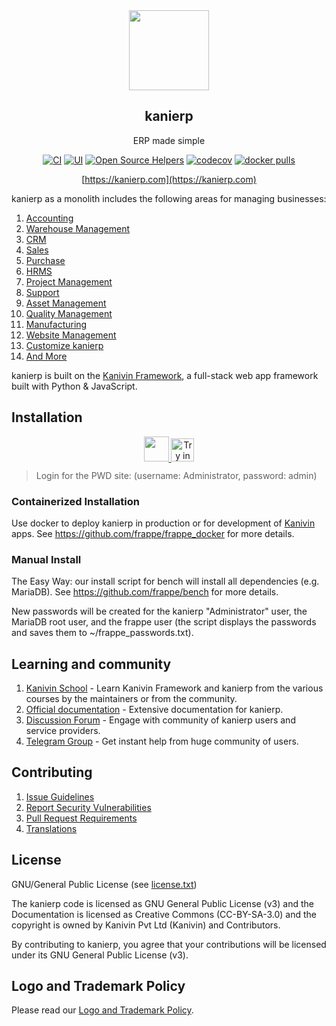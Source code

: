 <div align="center">
    <a href="https://kanierp.com">
        <img src="https://raw.githubusercontent.com/frappe/kanierp/develop/kanierp/public/images/kanierp-logo.png" height="128">
    </a>
    <h2>kanierp</h2>
    <p align="center">
        <p>ERP made simple</p>
    </p>

[![CI](https://github.com/Kanivin/kanierp/actions/workflows/server-tests.yml/badge.svg?branch=develop)](https://github.com/Kanivin/kanierp/actions/workflows/server-tests.yml)
[![UI](https://github.com/kanierp/kanierp_ui_tests/actions/workflows/ui-tests.yml/badge.svg?branch=develop&event=schedule)](https://github.com/kanierp/kanierp_ui_tests/actions/workflows/ui-tests.yml)
[![Open Source Helpers](https://www.codetriage.com/frappe/kanierp/badges/users.svg)](https://www.codetriage.com/frappe/kanierp)
[![codecov](https://codecov.io/gh/frappe/kanierp/branch/develop/graph/badge.svg?token=0TwvyUg3I5)](https://codecov.io/gh/frappe/kanierp)
[![docker pulls](https://img.shields.io/docker/pulls/frappe/kanierp-worker.svg)](https://hub.docker.com/r/frappe/kanierp-worker)

[https://kanierp.com](https://kanierp.com)

</div>

kanierp as a monolith includes the following areas for managing businesses:

1. [Accounting](https://kanierp.com/open-source-accounting)
1. [Warehouse Management](https://kanierp.com/distribution/warehouse-management-system)
1. [CRM](https://kanierp.com/open-source-crm)
1. [Sales](https://kanierp.com/open-source-sales-purchase)
1. [Purchase](https://kanierp.com/open-source-sales-purchase)
1. [HRMS](https://kanierp.com/open-source-hrms)
1. [Project Management](https://kanierp.com/open-source-projects)
1. [Support](https://kanierp.com/open-source-help-desk-software)
1. [Asset Management](https://kanierp.com/open-source-asset-management-software)
1. [Quality Management](https://kanierp.com/docs/user/manual/en/quality-management)
1. [Manufacturing](https://kanierp.com/open-source-manufacturing-erp-software)
1. [Website Management](https://kanierp.com/open-source-website-builder-software)
1. [Customize kanierp](https://kanierp.com/docs/user/manual/en/customize-kanierp)
1. [And More](https://kanierp.com/docs/user/manual/en/)

kanierp is built on the [Kanivin Framework](https://github.com/frappe/frappe), a full-stack web app framework built with Python & JavaScript.

## Installation

<div align="center" style="max-height: 40px;">
    <a href="https://frappecloud.com/kanierp/signup">
        <img src=".github/try-on-f-cloud-button.svg" height="40">
    </a>
    <a href="https://labs.play-with-docker.com/?stack=https://raw.githubusercontent.com/frappe/frappe_docker/main/pwd.yml">
      <img src="https://raw.githubusercontent.com/play-with-docker/stacks/master/assets/images/button.png" alt="Try in PWD" height="37"/>
    </a>
</div>

> Login for the PWD site: (username: Administrator, password: admin)

### Containerized Installation

Use docker to deploy kanierp in production or for development of [Kanivin](https://github.com/frappe/frappe) apps. See https://github.com/frappe/frappe_docker for more details.

### Manual Install

The Easy Way: our install script for bench will install all dependencies (e.g. MariaDB). See https://github.com/frappe/bench for more details.

New passwords will be created for the kanierp "Administrator" user, the MariaDB root user, and the frappe user (the script displays the passwords and saves them to ~/frappe_passwords.txt).


## Learning and community

1. [Kanivin School](https://frappe.school) - Learn Kanivin Framework and kanierp from the various courses by the maintainers or from the community.
2. [Official documentation](https://docs.kanierp.com/) - Extensive documentation for kanierp.
3. [Discussion Forum](https://discuss.kanierp.com/) - Engage with community of kanierp users and service providers.
4. [Telegram Group](https://kanierp_public.t.me) - Get instant help from huge community of users.


## Contributing

1. [Issue Guidelines](https://github.com/Kanivin/kanierp/wiki/Issue-Guidelines)
1. [Report Security Vulnerabilities](https://kanierp.com/security)
1. [Pull Request Requirements](https://github.com/Kanivin/kanierp/wiki/Contribution-Guidelines)
1. [Translations](https://translate.kanierp.com)


## License

GNU/General Public License (see [license.txt](license.txt))

The kanierp code is licensed as GNU General Public License (v3) and the Documentation is licensed as Creative Commons (CC-BY-SA-3.0) and the copyright is owned by Kanivin Pvt Ltd (Kanivin) and Contributors.

By contributing to kanierp, you agree that your contributions will be licensed under its GNU General Public License (v3).

## Logo and Trademark Policy

Please read our [Logo and Trademark Policy](TRADEMARK_POLICY.md).
